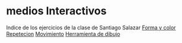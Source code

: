 # medios Interactivos
Indice de los ejercicios de la clase de Santiago Salazar
[Forma y color](https://sasamo111.github.io/mediosInteractivos-/01)
[Repetecion](https://sasamo111.github.io/mediosInteractivos-/02)
[Movimiento](https://sasamo111.github.io/mediosInteractivos-/03)
[Herramienta de dibujo](https://sasamo111.github.io/mediosInteractivos-/04)
